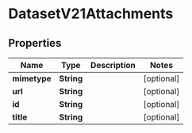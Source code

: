 

# DatasetV21Attachments


## Properties

Name | Type | Description | Notes
------------ | ------------- | ------------- | -------------
**mimetype** | **String** |  |  [optional]
**url** | **String** |  |  [optional]
**id** | **String** |  |  [optional]
**title** | **String** |  |  [optional]




